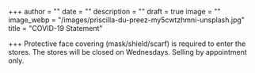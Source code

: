 +++
author = ""
date = ""
description = ""
draft = true
image = ""
image_webp = "/images/priscilla-du-preez-my5cwtzhmni-unsplash.jpg"
title = "COVID-19 Statement"

+++
Protective face covering (mask/shield/scarf) is required to enter the stores. The stores will be closed on Wednesdays. Selling by appointment only.